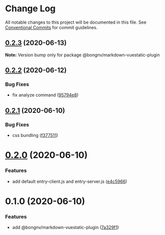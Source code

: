 # Change Log

All notable changes to this project will be documented in this file.
See [Conventional Commits](https://conventionalcommits.org) for commit guidelines.

## [0.2.3](https://github.com/bongnv/vuestatic/compare/@bongnv/markdown-vuestatic-plugin@0.2.2...@bongnv/markdown-vuestatic-plugin@0.2.3) (2020-06-13)

**Note:** Version bump only for package @bongnv/markdown-vuestatic-plugin





## [0.2.2](https://github.com/bongnv/vuestatic/compare/@bongnv/markdown-vuestatic-plugin@0.2.1...@bongnv/markdown-vuestatic-plugin@0.2.2) (2020-06-12)


### Bug Fixes

* fix analyze command ([95794e8](https://github.com/bongnv/vuestatic/commit/95794e823b5251cf4986df39398f129b199f40cc))





## [0.2.1](https://github.com/bongnv/vuestatic/compare/@bongnv/markdown-vuestatic-plugin@0.2.0...@bongnv/markdown-vuestatic-plugin@0.2.1) (2020-06-10)


### Bug Fixes

* css bundling ([f377511](https://github.com/bongnv/vuestatic/commit/f37751106629ee7cefd0358a84075716913f6141))





# [0.2.0](https://github.com/bongnv/vuestatic/compare/@bongnv/markdown-vuestatic-plugin@0.1.0...@bongnv/markdown-vuestatic-plugin@0.2.0) (2020-06-10)


### Features

* add default entry-client.js and entry-server.js ([e4c5966](https://github.com/bongnv/vuestatic/commit/e4c5966339716bf1e344305ebf4030a26e258a8c))





# 0.1.0 (2020-06-10)


### Features

* add @bongnv/markdown-vuestatic-plugin ([7a329f1](https://github.com/bongnv/vuestatic/commit/7a329f1db79bea9aa21c36bfe9eec02ac3c16613))
